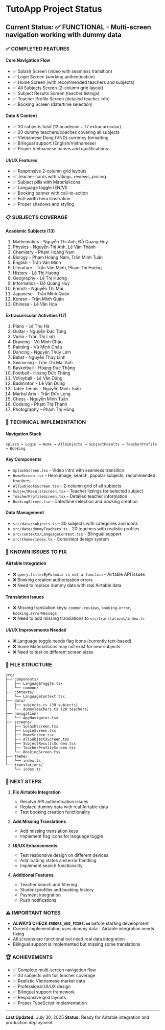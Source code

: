 # TutoApp Project Status

## Current Status: ✅ FUNCTIONAL - Multi-screen navigation working with dummy data

### ✅ COMPLETED FEATURES

#### Core Navigation Flow
- ✅ Splash Screen (video with seamless transition)
- ✅ Login Screen (working authentication)
- ✅ Home Screen (with recommended teachers and subjects)
- ✅ All Subjects Screen (2-column grid layout)
- ✅ Subject Results Screen (teacher listings)
- ✅ Teacher Profile Screen (detailed teacher info)
- ✅ Booking Screen (date/time selection)

#### Data & Content
- ✅ 30 subjects total (13 academic + 17 extracurricular)
- ✅ 20 dummy teachers/coaches covering all subjects
- ✅ Vietnamese Dong (VND) currency formatting
- ✅ Bilingual support (English/Vietnamese)
- ✅ Proper Vietnamese names and qualifications

#### UI/UX Features
- ✅ Responsive 2-column grid layouts
- ✅ Teacher cards with ratings, reviews, pricing
- ✅ Subject pills with MaterialIcons
- ✅ Language toggle (EN/VI)
- ✅ Booking banner with call-to-action
- ✅ Full-width hero illustration
- ✅ Proper shadows and styling

### 📋 SUBJECTS COVERAGE

#### Academic Subjects (13)
1. Mathematics - Nguyễn Thị Anh, Đỗ Quang Huy
2. Physics - Nguyễn Thị Anh, Lê Văn Thành
3. Chemistry - Phạm Hoàng Nam
4. Biology - Phạm Hoàng Nam, Trần Minh Tuấn
5. English - Trần Văn Minh
6. Literature - Trần Văn Minh, Phạm Thị Hương
7. History - Lê Thị Hương
8. Geography - Lê Thị Hương
9. Informatics - Đỗ Quang Huy
10. French - Nguyễn Thị Mai
11. Japanese - Trần Minh Quân
12. Korean - Trần Minh Quân
13. Chinese - Lê Văn Hòa

#### Extracurricular Activities (17)
1. Piano - Lê Thu Hà
2. Guitar - Nguyễn Đức Tùng
3. Violin - Trần Thị Linh
4. Drawing - Vũ Minh Châu
5. Painting - Vũ Minh Châu
6. Dancing - Nguyễn Thùy Linh
7. Ballet - Nguyễn Thùy Linh
8. Swimming - Trần Thị Mai Anh
9. Basketball - Hoàng Đức Thắng
10. Football - Hoàng Đức Thắng
11. Volleyball - Lê Văn Dũng
12. Badminton - Lê Văn Dũng
13. Table Tennis - Nguyễn Minh Tuấn
14. Martial Arts - Trần Đức Long
15. Chess - Nguyễn Minh Tuấn
16. Cooking - Phạm Thị Thanh
17. Photography - Phạm Thị Hồng

### 🔧 TECHNICAL IMPLEMENTATION

#### Navigation Stack
```
Splash → Login → Home → AllSubjects → SubjectResults → TeacherProfile → Booking
```

#### Key Components
- `SplashScreen.tsx` - Video intro with seamless transition
- `HomeScreen.tsx` - Hero image, search, popular subjects, recommended teachers
- `AllSubjectsScreen.tsx` - 2-column grid of all subjects
- `SubjectResultsScreen.tsx` - Teacher listings for selected subject
- `TeacherProfileScreen.tsx` - Detailed teacher information
- `BookingScreen.tsx` - Date/time selection and booking creation

#### Data Management
- `src/data/subjects.ts` - 30 subjects with categories and icons
- `src/data/dummyTeachers.ts` - 20 teachers with realistic profiles
- `src/contexts/LanguageContext.tsx` - Bilingual support
- `src/theme/index.ts` - Consistent design system

### 🚨 KNOWN ISSUES TO FIX

#### Airtable Integration
- ❌ `query.filterByFormula is not a function` - Airtable API issues
- ❌ Booking creation authorization errors
- ❌ Need to replace dummy data with real Airtable data

#### Translation Issues
- ❌ Missing translation keys: `common.reviews`, `booking.error`, `booking.errorMessage`
- ❌ Need to add missing translations to `src/translations/index.ts`

#### UI/UX Improvements Needed
- ❌ Language toggle needs flag icons (currently text-based)
- ❌ Some MaterialIcons may not exist for new subjects
- ❌ Need to test on different screen sizes

### 📁 FILE STRUCTURE

```
src/
├── components/
│   ├── LanguageToggle.tsx
│   └── common/
├── contexts/
│   └── LanguageContext.tsx
├── data/
│   ├── subjects.ts (30 subjects)
│   └── dummyTeachers.ts (20 teachers)
├── navigation/
│   └── AppNavigator.tsx
├── screens/
│   ├── SplashScreen.tsx
│   ├── LoginScreen.tsx
│   ├── HomeScreen.tsx
│   ├── AllSubjectsScreen.tsx
│   ├── SubjectResultsScreen.tsx
│   ├── TeacherProfileScreen.tsx
│   └── BookingScreen.tsx
├── theme/
│   └── index.ts
└── translations/
    └── index.ts
```

### 🎯 NEXT STEPS

1. **Fix Airtable Integration**
   - Resolve API authentication issues
   - Replace dummy data with real Airtable data
   - Test booking creation functionality

2. **Add Missing Translations**
   - Add missing translation keys
   - Implement flag icons for language toggle

3. **UI/UX Enhancements**
   - Test responsive design on different devices
   - Add loading states and error handling
   - Implement search functionality

4. **Additional Features**
   - Teacher search and filtering
   - Student profiles and booking history
   - Payment integration
   - Push notifications

### ⚠️ IMPORTANT NOTES

- **ALWAYS CHECK `ERRORS_AND_FIXES.md`** before starting development
- Current implementation uses dummy data - Airtable integration needs fixing
- All screens are functional but need real data integration
- Bilingual support is implemented but missing some translations

### 🏆 ACHIEVEMENTS

- ✅ Complete multi-screen navigation flow
- ✅ 30 subjects with full teacher coverage
- ✅ Realistic Vietnamese market data
- ✅ Professional UI/UX design
- ✅ Bilingual support framework
- ✅ Responsive grid layouts
- ✅ Proper TypeScript implementation

---

**Last Updated:** July 30, 2025
**Status:** Ready for Airtable integration and production deployment